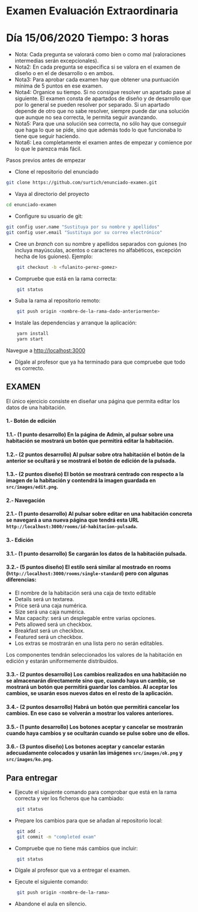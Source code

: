 # Examen Evaluación Extraordinaria

# Día 15/06/2020 Tiempo: 3 horas

- Nota: Cada pregunta se valorará como bien o como mal (valoraciones intermedias serán excepcionales).
- Nota2: En cada pregunta se especifica si se valora en el examen de diseño o en el de desarrollo o en ambos.
- Nota3: Para aprobar cada examen hay que obtener una puntuación mínima de 5 puntos en ese examen.
- Nota4: Organice su tiempo. Si no consigue resolver un apartado pase al siguiente. El examen consta de apartados de diseño y de desarrollo que por lo general se pueden resolver por separado. Si un apartado depende de otro que no sabe resolver, siempre puede dar una solución que aunque no sea correcta, le permita seguir avanzando.
- Nota5: Para que una solución sea correcta, no sólo hay que conseguir que haga lo que se pide, sino que además todo lo que funcionaba lo tiene que seguir haciendo.
- Nota6: Lea completamente el examen antes de empezar y comience por lo que le parezca más fácil.

Pasos previos antes de empezar

- Clone el repositorio del enunciado

```bash
git clone https://github.com/surtich/enunciado-examen.git
```

- Vaya al directorio del proyecto

```bash
cd enunciado-examen
```

- Configure su usuario de git:

```bash
git config user.name "Sustituya por su nombre y apellidos"
git config user.email "Sustituya por su correo electrónico"
```

- Cree un _branch_ con su nombre y apellidos separados con guiones (no incluya mayúsculas, acentos o caracteres no alfabéticos, excepción hecha de los guiones). Ejemplo:

```bash
    git checkout -b <fulanito-perez-gomez>
```

- Compruebe que está en la rama correcta:

```bash
    git status
```

- Suba la rama al repositorio remoto:

```bash
    git push origin <nombre-de-la-rama-dado-anteriormente>
```

- Instale las dependencias y arranque la aplicación:

```bash
    yarn install
    yarn start
```

Navegue a [http://localhost:3000](http://localhost:3000)

- Dígale al profesor que ya ha terminado para que compruebe que todo es correcto.

## EXAMEN

El único ejercicio consiste en diseñar una página que permita editar los datos de una habitación.

#### 1.- Botón de edición

#### 1.1.- (1 punto desarrollo) En la página de Admin, al pulsar sobre una habitación se mostrará un botón que permitirá editar la habitación.

#### 1.2.- (2 puntos desarrollo) Al pulsar sobre otra habitación el botón de la anterior se ocultará y se mostrará el botón de edición de la pulsada.

#### 1.3.- (2 puntos diseño) El botón se mostrará centrado con respecto a la imagen de la habitación y contendrá la imagen guardada en `src/images/edit.png`.

#### 2.- Navegación

#### 2.1.- (1 punto desarrollo) Al pulsar sobre editar en una habitación concreta se navegará a una nueva página que tendrá esta URL `http://localhost:3000/rooms/id-habitacion-pulsada`.

#### 3.- Edición

#### 3.1.- (1 punto desarrollo) Se cargarán los datos de la habitación pulsada.

#### 3.2.- (5 puntos diseño) El estilo será similar al mostrado en rooms (`http://localhost:3000/rooms/single-standard`) pero con algunas diferencias:

* El nombre de la habitación será una caja de texto editable
* Details será un textarea.
* Price será una caja numérica.
* Size será una caja numérica.
* Max capacity: será un desplegable entre varias opciones.
* Pets allowed será un checkbox.
* Breakfast será un checkbox.
* Featured será un checkbox.
* Los extras se mostrarán en una lista pero no serán editables.

Los componentes tendrán seleccionados los valores de la habitación en edición y estarán uniformemente distribuidos.

#### 3.3.- (2 puntos desarrollo) Los cambios realizados en una habitación no se almacenarán directamente sino que, cuando haya un cambio, se mostrará un botón que permitirá guardar los cambios. Al aceptar los cambios, se usarán esos nuevos datos en el resto de la aplicación.

#### 3.4.- (2 puntos desarrollo) Habrá un botón que permitirá cancelar los cambios. En ese caso se volverán a mostrar los valores anteriores.

#### 3.5.- (1 punto desarrollo) Los botones aceptar y cancelar se mostrarán cuando haya cambios y se ocultarán cuando se pulse sobre uno de ellos.

#### 3.6.- (3 puntos diseño) Los botones aceptar y cancelar estarán adecuadamente colocados y usarán las imágenes `src/images/ok.png` y `src/images/ko.png`.

## Para entregar

- Ejecute el siguiente comando para comprobar que está en la rama correcta y ver los ficheros que ha cambiado:

```bash
    git status
```

- Prepare los cambios para que se añadan al repositorio local:

```bash
    git add .
    git commit -m "completed exam"
```

- Compruebe que no tiene más cambios que incluir:

```bash
    git status
```

- Dígale al profesor que va a entregar el examen.

- Ejecute el siguiente comando:

```bash
    git push origin <nombre-de-la-rama>
```

- Abandone el aula en silencio.
